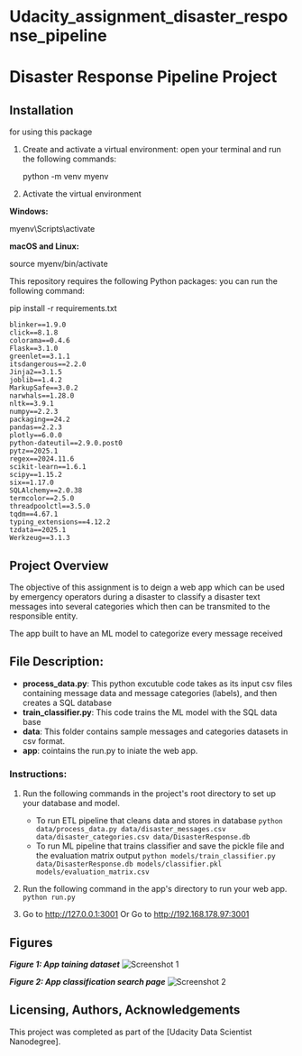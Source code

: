 # Udacity_assignment_disaster_response_pipeline

# Disaster Response Pipeline Project

## Installation

for using this package 
1. Create and activate a virtual environment: open your terminal and run the following commands:

    python -m venv myenv

2. Activate the virtual environment

**Windows:** 

myenv\Scripts\activate

**macOS and Linux:**

source myenv/bin/activate                                               

This repository requires the following Python packages:
you can run the following command: 

pip install -r requirements.txt

    blinker==1.9.0
    click==8.1.8
    colorama==0.4.6
    Flask==3.1.0
    greenlet==3.1.1
    itsdangerous==2.2.0
    Jinja2==3.1.5
    joblib==1.4.2
    MarkupSafe==3.0.2
    narwhals==1.28.0
    nltk==3.9.1
    numpy==2.2.3
    packaging==24.2
    pandas==2.2.3
    plotly==6.0.0
    python-dateutil==2.9.0.post0
    pytz==2025.1
    regex==2024.11.6
    scikit-learn==1.6.1
    scipy==1.15.2
    six==1.17.0
    SQLAlchemy==2.0.38
    termcolor==2.5.0
    threadpoolctl==3.5.0
    tqdm==4.67.1
    typing_extensions==4.12.2
    tzdata==2025.1
    Werkzeug==3.1.3

## Project Overview
The objective of this assignment is to deign a web app which can be used by emergency operators during a disaster to classify a disaster text messages into several categories which then can be transmited to the responsible entity.

The app built to have an ML model to categorize every message received

## File Description:
* **process_data.py**: This python excutuble code takes as its input csv files containing message data and message categories (labels), and then creates a SQL database
* **train_classifier.py**: This code trains the ML model with the SQL data base
* **data**: This folder contains sample messages and categories datasets in csv format.
* **app**: cointains the run.py to iniate the web app.

### Instructions:
1. Run the following commands in the project's root directory to set up your database and model.

    - To run ETL pipeline that cleans data and stores in database
        `python data/process_data.py data/disaster_messages.csv data/disaster_categories.csv data/DisasterResponse.db`
    - To run ML pipeline that trains classifier and save the pickle file and the evaluation matrix output 
        `python models/train_classifier.py data/DisasterResponse.db models/classifier.pkl models/evaluation_matrix.csv`

2. Run the following command in the app's directory to run your web app.
    `python run.py`

3. Go to http://127.0.0.1:3001
   Or Go to http://192.168.178.97:3001

## Figures

***Figure 1: App taining dataset***
![Screenshot 1](https://github.com/TannazH/Udacity_assignment_disaster_response_pipeline/tree/main/figures/overview_training_dataset.png)


***Figure 2: App classification search page***
![Screenshot 2](https://github.com/TannazH/Udacity_assignment_disaster_response_pipeline/tree/main/figures/message_classification.png)


## Licensing, Authors, Acknowledgements
This project was completed as part of the [Udacity Data Scientist Nanodegree].
